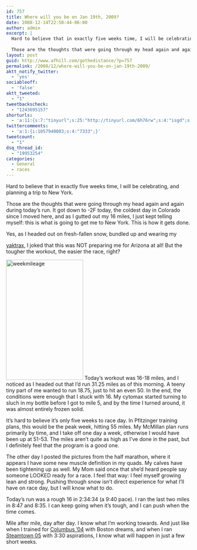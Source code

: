 ```yaml
---
id: 757
title: Where will you be on Jan 19th, 2009?
date: 2008-12-14T22:50:44-06:00
author: admin
excerpt: |
  Hard to believe that in exactly five weeks time, I will be celebrating  and planning a trip to New York.
  
  Those are the thoughts that were going through my head again and again during today's run.  It got down to -2F today, the coldest day in Colorado since I moved here, and as I gutted out my 16 miles, I just kept telling myself: this is what is going to get me to New York. This is how it gets done.
layout: post
guid: http://www.afhill.com/gothedistance/?p=757
permalink: /2008/12/where-will-you-be-on-jan-19th-2009/
aktt_notify_twitter:
  - 'yes'
sociableoff:
  - 'false'
aktt_tweeted:
  - "1"
tweetbackscheck:
  - "1243695157"
shorturls:
  - 'a:11:{s:7:"tinyurl";s:25:"http://tinyurl.com/6h76rw";s:4:"isgd";s:17:"http://is.gd/flm4";s:5:"bitly";s:20:"http://bit.ly/1Xw1tI";s:5:"snipr";s:22:"http://snipr.com/9svwi";s:5:"snurl";s:22:"http://snurl.com/9svwi";s:7:"snipurl";s:24:"http://snipurl.com/9svwi";s:5:"adjix";s:207:"(10 Jan 2008 temporary restriction: API requires valid partnerID or partnerEmail key in request. Contact us if this affects you.) Invalid Adjix request. API documentation @ http://web.adjix.com/AdjixAPI.html";s:4:"advu";s:203:"(10 Jan 2008 temporary restriction: API requires valid partnerID or partnerEmail key in request. Contact us if this affects you.) Invalid Adjix request. API documentation @ http://web.ad.vu/AdjixAPI.html";s:4:"zima";s:19:"http://zi.ma/2d4762";s:4:"trim";s:17:"http://tr.im/4q1j";s:9:"permalink";s:79:"http://www.afhill.com/gothedistance/2008/12/where-will-you-be-on-jan-19th-2009/";}'
twittercomments:
  - 'a:1:{i:1057940083;s:4:"7333";}'
tweetcount:
  - "1"
dsq_thread_id:
  - "19953254"
categories:
  - General
  - races
---
```

Hard to believe that in exactly five weeks time, I will be celebrating, and planning a trip to New York. 

Those are the thoughts that were going through my head again and again during today&#8217;s run. It got down to -2F today, the coldest day in Colorado since I moved here, and as I gutted out my 16 miles, I just kept telling myself: this is what is going to get me to New York. This is how it gets done. 

<!--more-->Yes, as I headed out on fresh-fallen snow, bundled up and wearing my 

[yaktrax](http://www.afhill.com/gothedistance/2008/03/now-thats-dedication-guy-watching-me-run-by-outside/), I joked that this was NOT preparing me for Arizona at all! But the tougher the workout, the easier the race, right?

<img src="http://www.afhill.com/gothedistance/wp-content/uploads/2008/12/weekmileage.jpg" alt="weekmileage" title="weekmileage" width="210" height="328" class="alignleft size-full wp-image-758" /> Today&#8217;s workout was 16-18 miles, and I noticed as I headed out that I&#8217;d run 31.25 miles as of this morning. A teeny tiny part of me wanted to run 18.75, just to hit an even 50. In the end, the conditions were enough that I stuck with 16. My cytomax started turning to sluch in my bottle before I got to mile 5, and by the time I turned around, it was almost entirely frozen solid. 

It&#8217;s hard to believe it&#8217;s only five weeks to race day. In Pfitzinger training plans, this would be the peak week, hitting 55 miles. My McMillan plan runs primarily by time, and I take off one day a week, otherwise I would have been up at 51-53. The miles aren&#8217;t quite as high as I&#8217;ve done in the past, but I definitely feel that the program is a good one. 

The other day I posted the pictures from the half marathon, where it appears I have some new muscle definition in my quads. My calves have been tightening up as well. My Mom said once that she&#8217;d heard people say someone LOOKED ready for a race. I feel that way: I feel myself growing lean and strong. Pushing through snow isn&#8217;t direct experience for what I&#8217;ll have on race day, but I will know what to do. 

Today&#8217;s run was a rough 16 in 2:34:34 (a 9:40 pace). I ran the last two miles in 8:47 and 8:35. I can keep going when it&#8217;s tough, and I can push when the time comes. 

Mile after mile, day after day. I know what I&#8217;m working towards. And just like when I trained for [Columbus &#8217;04](http://www.afhill.com/gothedistance/2004/10/columbus-marathon-race-report-2/) with Boston dreams, and when I ran [Steamtown 05](http://www.afhill.com/gothedistance/2005/10/steamtown-race-report/) with 3:30 aspirations, I know what will happen in just a few short weeks.